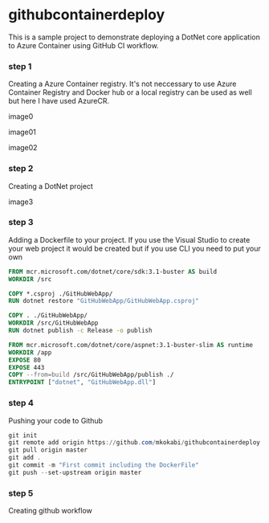 # githubcontainerdeploy

This is a sample project to demonstrate deploying a DotNet core application to Azure Container using GitHub CI workflow.

### step 1
Creating a Azure Container registry. 
It's not neccessary to use Azure Container Registry and Docker hub or a local registry can be used as well but here I have used AzureCR.

image0

image01

image02

### step 2
Creating a DotNet project

image3

### step 3
Adding a Dockerfile to your project. 
If you use the Visual Studio to create your web project it would be created but if you use CLI you need to put your own
```Dockerfile
FROM mcr.microsoft.com/dotnet/core/sdk:3.1-buster AS build
WORKDIR /src

COPY *.csproj ./GitHubWebApp/
RUN dotnet restore "GitHubWebApp/GitHubWebApp.csproj"

COPY . ./GitHubWebApp/
WORKDIR /src/GitHubWebApp
RUN dotnet publish -c Release -o publish

FROM mcr.microsoft.com/dotnet/core/aspnet:3.1-buster-slim AS runtime
WORKDIR /app
EXPOSE 80
EXPOSE 443
COPY --from=build /src/GitHubWebApp/publish ./
ENTRYPOINT ["dotnet", "GitHubWebApp.dll"]
```

### step 4
Pushing your code to Github
```PowerShell
git init
git remote add origin https://github.com/mkokabi/githubcontainerdeploy.git
git pull origin master
git add .
git commit -m "First commit including the DockerFile"
git push --set-upstream origin master
```

### step 5
Creating github workflow
